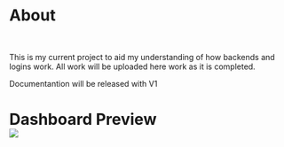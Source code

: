 <h1>About</h1>
<br/>
<p>This is my current project to aid my understanding of how backends and logins work. All work will be uploaded here work as it is completed.</p>
<p>Documentantion will be released with V1</p>

<h1>
 Dashboard Preview
  <br/>
<img src="https://github-production-user-asset-6210df.s3.amazonaws.com/78417457/371784138-c0703f72-8a61-48ac-9c5d-d29c082da736.png?X-Amz-Algorithm=AWS4-HMAC-SHA256&X-Amz-Credential=AKIAVCODYLSA53PQK4ZA%2F20240928%2Fus-east-1%2Fs3%2Faws4_request&X-Amz-Date=20240928T183841Z&X-Amz-Expires=300&X-Amz-Signature=79b4bfb3d1be13b3e9d0c7b0b3b6453224de9d15550603a4b525c73212f6260b&X-Amz-SignedHeaders=host"> </img>
</h1>
